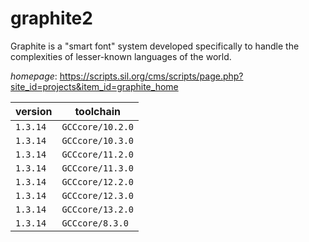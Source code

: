# graphite2

Graphite is a "smart font" system developed specifically to  handle the complexities of lesser-known languages of the world.

*homepage*: <https://scripts.sil.org/cms/scripts/page.php?site_id=projects&item_id=graphite_home>

version | toolchain
--------|----------
``1.3.14`` | ``GCCcore/10.2.0``
``1.3.14`` | ``GCCcore/10.3.0``
``1.3.14`` | ``GCCcore/11.2.0``
``1.3.14`` | ``GCCcore/11.3.0``
``1.3.14`` | ``GCCcore/12.2.0``
``1.3.14`` | ``GCCcore/12.3.0``
``1.3.14`` | ``GCCcore/13.2.0``
``1.3.14`` | ``GCCcore/8.3.0``
